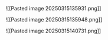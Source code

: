 ![[Pasted image 20250315135931.png]]

![[Pasted image 20250315135948.png]]

![[Pasted image 20250315140731.png]]

